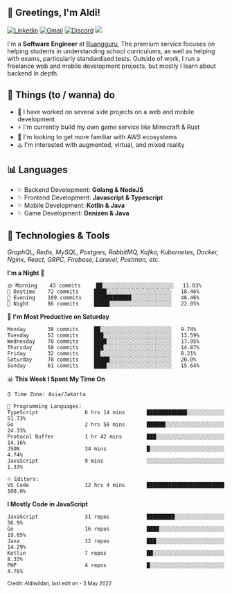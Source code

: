 <!-- Greetings -->
## 👋 Greetings, I'm Aldi!

<!-- Social Media -->
[![Linkedin](https://img.shields.io/badge/-aldiwildan-blue?style=flat&logo=Linkedin&logoColor=white)](https://www.linkedin.com/in/aldiwildan/)
[![Gmail](https://img.shields.io/badge/-aldiwild77@gmail.com-c14438?style=flat&logo=Gmail&logoColor=white)](mailto:aldiwild77@gmail.com)
[![Discord](https://img.shields.io/badge/-Chroma-5663F7?style=flat&logo=Discord&logoColor=white)](https://discord.gg/BUxraQ8)
![](https://komarev.com/ghpvc/?username=aldiwildan77&label=Visitor&color=2bbc8a)

<!-- Introduction -->
I'm a **Software Engineer** at [Ruangguru](https://ruangguru.com), The premium service focuses on helping students in understanding school curriculums, as well as helping with exams, particularly standardised tests. Outside of work, I run a freelance web and mobile development projects, but mostly I learn about backend in depth.

## 📃 Things (to / wanna) do
- 🐝 I have worked on several side projects on a web and mobile development
- ⚡ I'm currently build my own game service like Minecraft & Rust
- 🌱 I'm looking to get more familiar with AWS ecosystems
- ♨️ I'm interested with augmented, virtual, and mixed reality

## 📊 Languages
- ✨ Backend Development: **Golang & NodeJS**
- ✨ Frontend Development: **Javascript & Typescript**
- ✨ Mobile Development: **Kotlin & Java**
- ✨ Game Development: **Denizen & Java**

## 🔧 Technologies & Tools
*GraphQL, Redis, MySQL, Postgres, RabbitMQ, Kafka, Kubernetes, Docker, Nginx, React, GRPC, Firebase, Laravel, Postman, etc.*

<!--START_SECTION:waka-->
**I'm a Night 🦉** 

```text
🌞 Morning    43 commits     ██░░░░░░░░░░░░░░░░░░░░░░░   11.03% 
🌆 Daytime    72 commits     ████░░░░░░░░░░░░░░░░░░░░░   18.46% 
🌃 Evening    189 commits    ████████████░░░░░░░░░░░░░   48.46% 
🌙 Night      86 commits     █████░░░░░░░░░░░░░░░░░░░░   22.05%

```
📅 **I'm Most Productive on Saturday** 

```text
Monday       38 commits     ██░░░░░░░░░░░░░░░░░░░░░░░   9.74% 
Tuesday      53 commits     ███░░░░░░░░░░░░░░░░░░░░░░   13.59% 
Wednesday    70 commits     ████░░░░░░░░░░░░░░░░░░░░░   17.95% 
Thursday     58 commits     ███░░░░░░░░░░░░░░░░░░░░░░   14.87% 
Friday       32 commits     ██░░░░░░░░░░░░░░░░░░░░░░░   8.21% 
Saturday     78 commits     █████░░░░░░░░░░░░░░░░░░░░   20.0% 
Sunday       61 commits     ████░░░░░░░░░░░░░░░░░░░░░   15.64%

```


📊 **This Week I Spent My Time On** 

```text
⌚︎ Time Zone: Asia/Jakarta

💬 Programming Languages: 
TypeScript               6 hrs 14 mins       █████████████░░░░░░░░░░░░   51.73% 
Go                       2 hrs 56 mins       ██████░░░░░░░░░░░░░░░░░░░   24.33% 
Protocol Buffer          1 hr 42 mins        ███░░░░░░░░░░░░░░░░░░░░░░   14.16% 
JSON                     34 mins             █░░░░░░░░░░░░░░░░░░░░░░░░   4.74% 
JavaScript               9 mins              ░░░░░░░░░░░░░░░░░░░░░░░░░   1.33%

🔥 Editors: 
VS Code                  12 hrs 4 mins       █████████████████████████   100.0%

```

**I Mostly Code in JavaScript** 

```text
JavaScript               31 repos            █████████░░░░░░░░░░░░░░░░   36.9% 
Go                       16 repos            ████░░░░░░░░░░░░░░░░░░░░░   19.05% 
Java                     12 repos            ███░░░░░░░░░░░░░░░░░░░░░░   14.29% 
Kotlin                   7 repos             ██░░░░░░░░░░░░░░░░░░░░░░░   8.33% 
PHP                      4 repos             █░░░░░░░░░░░░░░░░░░░░░░░░   4.76%

```



<!--END_SECTION:waka-->

<sub>Credit: Aldiwildan, last edit on - 3 May 2022</sub>
